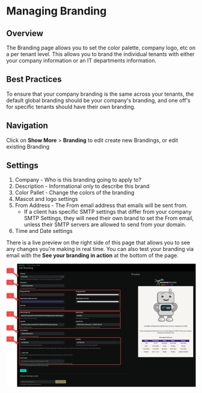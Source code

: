 # Managing Branding

## Overview
The Branding page allows you to set the color palette, company logo, etc on a per tenant level. This allows you to brand the individual tenants with either your company information or an IT departments information.

## Best Practices
To ensure that your company branding is the same across your tenants, the default global branding should be your company's branding, and one off's for specific tenants should have their own branding.

## Navigation
Click on **Show More** > **Branding** to edit create new Brandings, or edit existing Branding

## Settings
1. Company - Who is this branding going to apply to?
2. Description - Informational only to describe this brand
3. Color Pallet - Change the colors of the branding
4. Mascot and logo settings
5. From Address - The From email address that emails will be sent from.
   - If a client has specific SMTP settings that differ from your company SMTP Settings, they will need their own brand to set the From email, unless their SMTP servers are allowed to send from your domain.
6. Time and Date settings

There is a live preview on the right side of this page that allows you to see any changes you're making in real time. You can also test your branding via email with the **See your branding in action** at the bottom of the page.

![Branding](./BrandingSettings.png)